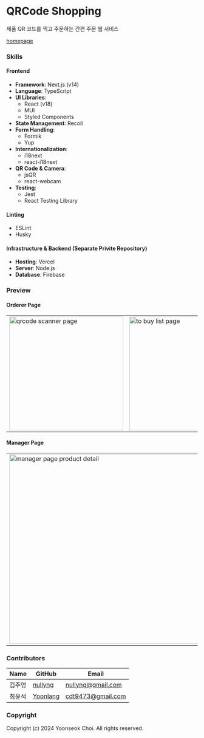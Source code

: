 # QRCode Shopping

제품 QR 코드를 찍고 주문하는 간편 주문 웹 서비스

[homepage](https://www.jojoywmaeil.com/)

### Skills

#### Frontend

- **Framework**: Next.js (v14)
- **Language**: TypeScript
- **UI Libraries**:
  - React (v18)
  - MUI
  - Styled Components
- **State Management**: Recoil
- **Form Handling**:
  - Formik
  - Yup
- **Internationalization**:
  - i18next
  - react-i18next
- **QR Code & Camera**:
  - jsQR
  - react-webcam
- **Testing**:
  - Jest
  - React Testing Library

#### Linting

- ESLint
- Husky

#### Infrastructure & Backend (Separate Privite Repository)

- **Hosting**: Vercel
- **Server**: Node.js
- **Database**: Firebase

### Preview

#### Orderer Page

<table>
  <tr>
    <td><img width="300" alt="qrcode scanner page" src="https://github.com/Yoonlang/qrcode-shopping/assets/59612396/b78d5dde-c777-4ef1-8132-dcc57051697f"></td>
    <td><img width="300" alt="to buy list page" src="https://github.com/Yoonlang/qrcode-shopping/assets/59612396/350fe490-241a-4c2c-bd08-b656b48ddaab"></td>
    <td><img width="300" alt="user info submission page" src="https://github.com/Yoonlang/qrcode-shopping/assets/59612396/f49e13ea-e351-4fe9-8fd1-38836d484af7"></td>
  </tr>
</table>

#### Manager Page

<table>
  <tr>
    <td><img width="500" alt="manager page product detail" src="https://github.com/Yoonlang/qrcode-shopping/assets/59612396/84f1b6b3-0bb0-4b16-95cb-0b876e2a1d85"></td>
    <td><img width="500" alt="manager page user detail" src="https://github.com/Yoonlang/qrcode-shopping/assets/59612396/c648d0ea-dfad-4868-9df1-828e35d39416"></td>
  </tr>
</table>

### Contributors

| Name   | GitHub                                  | Email             |
| ------ | --------------------------------------- | ----------------- |
| 김주영 | [nullyng](https://github.com/nullyng)   | nullyng@gmail.com |
| 최윤석 | [Yoonlang](https://github.com/Yoonlang) | cdt9473@gmail.com |

### Copyright

Copyright (c) 2024 Yoonseok Choi. All rights reserved.
